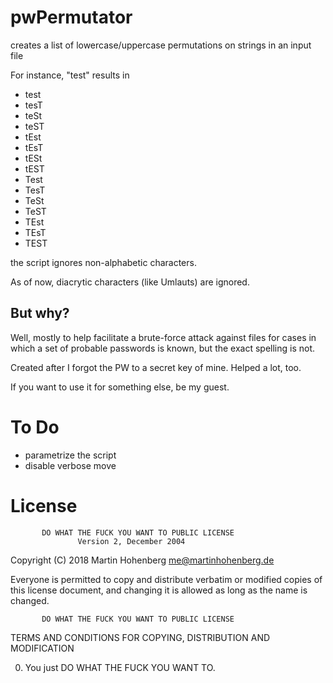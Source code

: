 # pwPermutator

creates a list of lowercase/uppercase permutations on strings in an input file

For instance, "test" results in 

* test
* tesT
* teSt
* teST
* tEst
* tEsT
* tESt
* tEST
* Test
* TesT
* TeSt
* TeST
* TEst
* TEsT
* TEST

the script ignores non-alphabetic characters. 

As of now, diacrytic characters (like Umlauts) are ignored. 

## But why?

Well, mostly to help facilitate a brute-force attack against files for cases
in which a set of probable passwords is known, but the exact spelling is not.

Created after I forgot the PW to a secret key of mine. Helped a lot, too. 

If you want to use it for something else, be my guest. 

# To Do

- parametrize the script
- disable verbose move

# License 

           DO WHAT THE FUCK YOU WANT TO PUBLIC LICENSE
                   Version 2, December 2004

Copyright (C) 2018 Martin Hohenberg <me@martinhohenberg.de>

Everyone is permitted to copy and distribute verbatim or modified
copies of this license document, and changing it is allowed as long
as the name is changed.

           DO WHAT THE FUCK YOU WANT TO PUBLIC LICENSE
  TERMS AND CONDITIONS FOR COPYING, DISTRIBUTION AND MODIFICATION

 0. You just DO WHAT THE FUCK YOU WANT TO.
